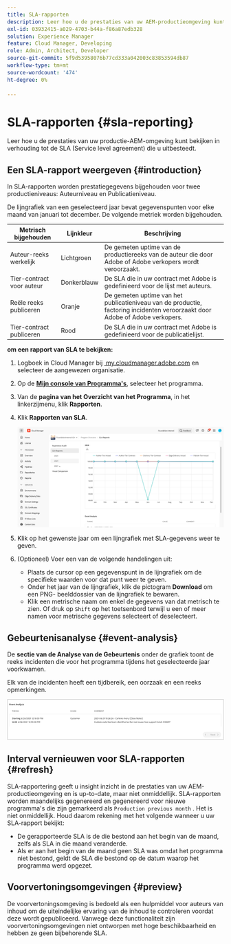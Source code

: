 ```yaml
---
title: SLA-rapporten
description: Leer hoe u de prestaties van uw AEM-productieomgeving kunt bekijken ten opzichte van de Service level agreement die u onder contract hebt.
exl-id: 03932415-a029-4703-b44a-f86a87edb328
solution: Experience Manager
feature: Cloud Manager, Developing
role: Admin, Architect, Developer
source-git-commit: 5f9d53958076b77cd333a042003c83853594db87
workflow-type: tm+mt
source-wordcount: '474'
ht-degree: 0%

---
```



# SLA-rapporten {#sla-reporting}

Leer hoe u de prestaties van uw productie-AEM-omgeving kunt bekijken in verhouding tot de SLA (Service level agreement) die u uitbesteedt.

## Een SLA-rapport weergeven {#introduction}

In SLA-rapporten worden prestatiegegevens bijgehouden voor twee productieniveaus: Auteurniveau en Publicatieniveau.

De lijngrafiek van een geselecteerd jaar bevat gegevenspunten voor elke maand van januari tot december. De volgende metriek worden bijgehouden.

| Metrisch bijgehouden | Lijnkleur | Beschrijving |
| --- | --- | --- |
| Auteur-reeks werkelijk | Lichtgroen | De gemeten uptime van de productiereeks van de auteur die door Adobe of Adobe verkopers wordt veroorzaakt. |
| Tier-contract voor auteur | Donkerblauw | De SLA die in uw contract met Adobe is gedefinieerd voor de lijst met auteurs. |
| Reële reeks publiceren | Oranje | De gemeten uptime van het publicatieniveau van de productie, factoring incidenten veroorzaakt door Adobe of Adobe verkopers. |
| Tier-contract publiceren | Rood | De SLA die in uw contract met Adobe is gedefinieerd voor de publicatielijst. |

**om een rapport van SLA te bekijken:**

1. Logboek in Cloud Manager bij [&#x200B; my.cloudmanager.adobe.com &#x200B;](https://my.cloudmanager.adobe.com/) en selecteer de aangewezen organisatie.

1. Op de **[Mijn console van Programma&#39;s](/help/implementing/cloud-manager/navigation.md#my-programs)**, selecteer het programma.

1. Van de **pagina van het Overzicht van het Programma**, in het linkerzijmenu, klik **Rapporten**.

1. Klik **Rapporten van SLA**.

   ![&#x200B; grafiek van de het rapportlijn van SLA &#x200B;](/help/implementing/cloud-manager/reports/assets/cm-sla-report2.png)

1. Klik op het gewenste jaar om een lijngrafiek met SLA-gegevens weer te geven.

1. (Optioneel) Voer een van de volgende handelingen uit:

   * Plaats de cursor op een gegevenspunt in de lijngrafiek om de specifieke waarden voor dat punt weer te geven.
   * Onder het jaar van de lijngrafiek, klik de pictogram **Download** om een PNG- beelddossier van de lijngrafiek te bewaren.
   * Klik een metrische naam om enkel de gegevens van dat metrisch te zien. Of druk op `Shift` op het toetsenbord terwijl u een of meer namen voor metrische gegevens selecteert of deselecteert.

## Gebeurtenisanalyse {#event-analysis}

De **sectie van de Analyse van de Gebeurtenis** onder de grafiek toont de reeks incidenten die voor het programma tijdens het geselecteerde jaar voorkwamen.

Elk van de incidenten heeft een tijdbereik, een oorzaak en een reeks opmerkingen.

![&#x200B; Voorbeeld van de Analyse van de Gebeurtenis &#x200B;](/help/implementing/cloud-manager/reports/assets/sla-reporting-c.png)

## Interval vernieuwen voor SLA-rapporten {#refresh}

SLA-rapportering geeft u insight inzicht in de prestaties van uw AEM-productieomgeving en is up-to-date, maar niet onmiddellijk. SLA-rapporten worden maandelijks gegenereerd en gegenereerd voor nieuwe programma&#39;s die zijn gemarkeerd als `Production previous month` . Het is niet onmiddellijk. Houd daarom rekening met het volgende wanneer u uw SLA-rapport bekijkt:

* De gerapporteerde SLA is de die bestond aan het begin van de maand, zelfs als SLA in die maand veranderde.
* Als er aan het begin van de maand geen SLA was omdat het programma niet bestond, geldt de SLA die bestond op de datum waarop het programma werd opgezet.

## Voorvertoningsomgevingen {#preview}

De voorvertoningsomgeving is bedoeld als een hulpmiddel voor auteurs van inhoud om de uiteindelijke ervaring van de inhoud te controleren voordat deze wordt gepubliceerd. Vanwege deze functionaliteit zijn voorvertoningsomgevingen niet ontworpen met hoge beschikbaarheid en hebben ze geen bijbehorende SLA.


